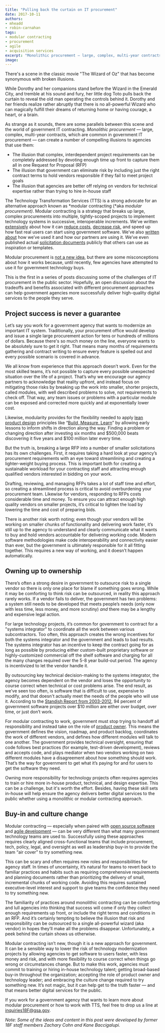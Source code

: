 ```yaml
---
title: "Pulling back the curtain on IT procurement"
date: 2017-10-11
authors:
- mheadd
- robin-carnahan
tags:
- modular contracting
- procurement
- agile
- acquisition services
excerpt: "Monolithic procurement — large, complex, multi-year contracts, which are common in government IT procurement — can create a number of compelling illusions to agencies that use them. The Technology Transformation Services (TTS) is a strong advocate for an alternative approach known as modular contracting (aka modular procurement)."
image:
---
```


There's a scene in the classic movie "The Wizard of Oz" that has become
synonymous with broken illusions.

While Dorothy and her companions stand before the Wizard in the Emerald
City, and tremble at his sound and fury, her little dog Toto pulls back
the curtain to reveal the old man operating the controls behind it.
Dorothy and her friends realize rather abruptly that there is no
all-powerful Wizard who can magically fulfill their dreams of returning
home or having courage, a heart, or a brain.

As strange as it sounds, there are some parallels between this scene and
the world of government IT contracting. *Monolithic procurement* —
large, complex, multi-year contracts, which are common in government IT
procurement — can create a number of compelling illusions to agencies
that use them:

-   The illusion that complex, interdependent project requirements can be completely addressed by devoting enough time up front to capture them all in one Request for Proposal (RFP)
-   The illusion that government can eliminate risk by including just the right contract terms to hold vendors responsible if they fail to meet project goals
-   The illusion that agencies are better off relying on vendors for technical expertise rather than trying to hire in-house staff

The Technology Transformation Services (TTS) is a strong advocate for an
alternative approach known as *modular contracting (*aka *modular
procurement)*. Modular contracting is a strategy that breaks up large,
complex procurements into multiple, tightly-scoped projects to implement
technology systems in successive, interoperable increments. We’ve
written
[extensively](https://18f.gsa.gov/2016/11/15/modular-procurement-state-local-government/)
about how it can [reduce
costs](https://18f.gsa.gov/2016/09/20/mississippi-agile-modular-techniques-child-welfare-system/),
[decrease
risk](https://18f.gsa.gov/2016/03/22/helping-california-buy-a-new-child-welfare-system/),
and speed up how fast real users can start using government software.
We’ve also [written
about](https://18f.gsa.gov/2016/09/20/mississippi-agile-modular-techniques-child-welfare-system/)
how we’ve used it and how our partners are using it. We’ve even
published actual [solicitation
documents](https://github.com/search?q=topic%3Aagile-bpa+org%3A18F&type=Repositories)
publicly that others can use as inspiration or templates.

Modular procurement is [not a new
idea](https://modularcontracting.18f.gov/), but there are some
misconceptions about how it works because, until recently, few agencies
have attempted to use it for government technology buys.

This is the first in a series of posts discussing some of the challenges
of IT procurement in the public sector. Hopefully, an open discussion
about the tradeoffs and benefits associated with different procurement
approaches can help government agencies more successfully deliver
high-quality digital services to the people they serve.

Project success is never a guarantee
------------------------------------

Let’s say you work for a government agency that wants to modernize an
important IT system. Traditionally, your procurement office would
develop and issue a single large procurement action for tens or hundreds
of millions of dollars. Because there's so much money on the line,
everyone wants to be absolutely sure to get it right. That means many
months of requirements gathering and contract writing to ensure every
feature is spelled out and every possible scenario is covered in
advance.

We all know from experience that this approach doesn’t work. Even for
the most skilled teams, it’s not possible to capture every possible
unexpected situation over the life of a project. That’s why we encourage
our agency partners to acknowledge that reality upfront, and instead
focus on mitigating those risks by breaking up the work into smaller,
shorter projects, called modules, with well described problems to solve,
not requirements to check off. That way, any team issues or problems
with a particular module can be exposed and corrected more quickly and
at exponentially lower cost.

Likewise, modularity provides for the flexibility needed to apply [lean
product
design](https://18f.gsa.gov/2015/11/20/how-we-use-a-lean-approach-to-product-design/)
principles like “[Build, Measure,
Learn](https://steveblank.com/2015/05/06/build-measure-learn-throw-things-against-the-wall-and-see-if-they-work/)”
by allowing early lessons to inform shifts in direction along the way.
Finding a problem or changing direction after investing six months and
$500,000 beats discovering it five years and $100 million later every
time.

But the truth is, breaking a large RFP into a number of smaller
solicitations has its own challenges. First, it requires taking a hard
look at your agency’s procurement requirements with an eye toward
streamlining and creating a lighter-weight buying process. This is
important both for creating a sustainable workload for your contracting
staff and attracting enough qualified vendors interested in bidding on
your work.

Drafting, reviewing, and managing RFPs takes a lot of staff time and
effort, so creating a streamlined process is critical to avoid
overburdening your procurement team. Likewise for vendors, responding to
RFPs costs considerable time and money. To ensure you can attract enough
high quality vendors on smaller projects, it’s critical to lighten the
load by lowering the time and cost of preparing bids.

There is another risk worth noting; even though your vendors will be
working on smaller chunks of functionality and delivering work faster,
it’s still up to the agency to understand and clearly communicate what
it wants to buy and hold vendors accountable for delivering working
code. Modern software methodologies make code interoperability and
connectivity easier than ever, but the government is ultimately
responsible for it all fitting together. This requires a new way of
working, and it doesn’t happen automatically.

Owning up to ownership
----------------------

There’s often a strong desire in government to outsource risk to a
single vendor so there is only one place for blame if something goes
wrong. While it may be comforting to think risk can be outsourced, in
reality this approach rarely works. If a vendor fails to deliver, the
government has two problems: a system still needs to be developed that
meets people’s needs (only now with less time, less money, and more
scrutiny) *and* there may be a lengthy and expensive legal action.

For large technology projects, it’s common for government to contract
for a "systems integrator" to coordinate all the work between various
subcontractors. Too often, this approach creates the wrong incentives
for both the systems integrator and the government and leads to bad
results. The systems integrator has an incentive to keep the contract
going for as long as possible by producing either custom-built
proprietary software or highly-customized commercial off the shelf
software and charging for all the many changes required over the 5-8
year build-out period. The agency is incentivized to let the vendor
handle it.

By outsourcing key technical decision-making to the systems integrator,
the agency becomes dependent on the vendor and loses the opportunity to
course correct when technical or cost problems arise. The end result, as
we’ve seen too often, is software that is difficult to use, expensive to
modify, and that doesn't actually meet the needs of the people who will
use it. According to the [Standish Report from
2003-2012](https://www.brookings.edu/blog/techtank/2015/08/25/doomed-challenges-and-solutions-to-government-it-projects/),
94 percent of government software projects over \$10 million are either
over budget, over time, or just don’t work.

For modular contracting to work, government must stop trying to handoff
all responsibility and instead take on the role of [product
owner](https://playbook.cio.gov/#play6). This means the government
defines the vision, roadmap, and product backlog, coordinates the work
of different vendors, and defines how different modules will talk to one
another. The government provides technical oversight, ensuring that code
follows best practices (for example, test-driven development), reviews
and accepts code, and plays mediator when two vendors working on two
different modules have a disagreement about how something should work.
That’s the way for government to get what it’s paying for and for users
to get the software they need.

Owning more responsibility for technology projects often requires
agencies to train or hire more in-house product, technical, and design
expertise. This can be a challenge, but it's worth the effort. Besides,
having these skill sets in-house will help ensure the agency delivers
better digital services to the public whether using a monolithic or
modular contracting approach.

Buy-in and culture change
-------------------------

Modular contracting — especially when paired with [open source
software](https://18f.gsa.gov/2016/08/08/facts-about-publishing-open-source-code-in-government/)
and [agile
development](https://modularcontracting.18f.gov/agile-development/) —
can be very different than what many government technology teams are
used to. Successfully using these approaches requires clearly aligned
cross-functional teams that include procurement, tech, policy, legal,
and oversight as well as leadership buy-in to provide the team “air
cover” to try something new.

This can be scary and often requires new roles and responsibilities for
agency staff. In times of uncertainty, it’s natural for teams to revert
back to familiar practices and habits such as requiring comprehensive
requirements and planning documents rather than prioritizing the
delivery of small, incremental chunks of working code. Avoiding this
requires sustained executive-level interest and support to give teams
the confidence they need to try something new.

The familiarity of practices around monolithic contracting can be
comforting and lull agencies into thinking that success will come if
only they collect enough requirements up front, or include the right
terms and conditions in an RFP. And it’s certainly tempting to believe
the illusion that risk and responsibility can be outsourced to a single
all-powerful wizard (aka vendor) in hopes they’ll make all the problems
disappear. Unfortunately, a peek behind the curtain shows us otherwise.

Modular contracting isn’t new, though it is a new approach for
government. It can be a sensible way to lower the risk of technology
modernization projects by allowing agencies to get software to users
faster, with less money and risk, and with more flexibility to course
correct when things go wrong or circumstances change. But to make this
work, agencies must commit to training or hiring in-house technology
talent; getting broad-based buy-in throughout the organization;
accepting the role of product owner and technology leader; and embracing
the culture change required to try something new. It’s not magic, but it
can help get to the truth faster — and that means better digital
services for the public.

If you work for a government agency that wants to learn more about
modular procurement or how to work with TTS, feel free to drop us a line
at [inquiries18F@gsa.gov](mailto:inquiries18F@gsa.gov).

*Note: Some of the ideas and content in this post were developed by
former 18F staff members Zachary Cohn and Kane Baccigalupi.*
